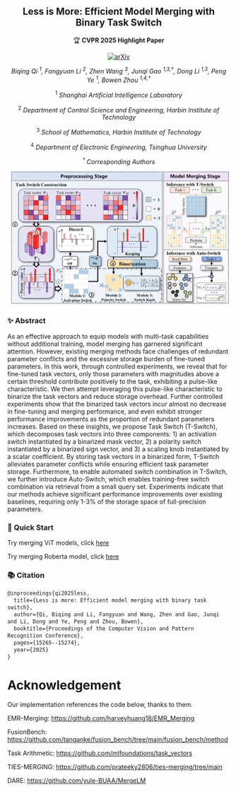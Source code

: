 <div align="center">
   
## Less is More: Efficient Model Merging with Binary Task Switch
🏆 **CVPR 2025 Highlight Paper**  

[![arXiv](https://img.shields.io/badge/arXiv-2412.00054-b31b1b.svg?style=for-the-badge)](https://arxiv.org/abs/2412.00054)

_Biqing Qi <sup>1</sup>, Fangyuan Li <sup>2</sup>, Zhen Wang <sup>3</sup>, Junqi Gao <sup>1,3,†</sup>, Dong Li <sup>1,3</sup>, Peng Ye <sup>1</sup>, Bowen Zhou <sup>1,4,†</sup>_

<sup>1</sup> _Shanghai Artificial Intelligence Laboratory_

<sup>2</sup> _Department of Control Science and Engineering, Harbin Institute of Technology_

<sup>3</sup> _School of Mathematics, Harbin Institute of Technology_

<sup>4</sup> _Department of Electronic Engineering, Tsinghua University_

_<sup>†</sup> Corresponding Authors_

![](./jpg/merge_method.jpg)

</div>

### ✨ Abstract
As an effective approach to equip models with multi-task capabilities without additional training, model merging has garnered significant attention. However, existing merging methods face challenges of redundant parameter conflicts and the excessive storage burden of fine-tuned parameters. In this work, through controlled experiments, we reveal that for fine-tuned task vectors, only those parameters with magnitudes above a certain threshold contribute positively to the task, exhibiting a pulse-like characteristic. We then attempt leveraging this pulse-like characteristic to binarize the task vectors and reduce storage overhead. Further controlled experiments show that the binarized task vectors incur almost no decrease in fine-tuning and merging performance, and even exhibit stronger performance improvements as the proportion of redundant parameters increases. Based on these insights, we propose Task Switch (T-Switch), which decomposes task vectors into three components: 1) an activation switch instantiated by a binarized mask vector, 2) a polarity switch instantiated by a binarized sign vector, and 3) a scaling knob instantiated by a scalar coefficient. By storing task vectors in a binarized form, T-Switch alleviates parameter conflicts while ensuring efficient task parameter storage. Furthermore, to enable automated switch combination in T-Switch, we further introduce Auto-Switch, which enables training-free switch combination via retrieval from a small query set. Experiments indicate that our methods achieve significant performance improvements over existing baselines, requiring only 1-3$\%$ of the storage space of full-precision parameters.

### 🚀 Quick Start

Try merging ViT models, click [here](./merge_vit/README.md)

Try merging Roberta model, click [here](./merge_lm/README.md)

### 📚 Citation
```
@inproceedings{qi2025less,
  title={Less is more: Efficient model merging with binary task switch},
  author={Qi, Biqing and Li, Fangyuan and Wang, Zhen and Gao, Junqi and Li, Dong and Ye, Peng and Zhou, Bowen},
  booktitle={Proceedings of the Computer Vision and Pattern Recognition Conference},
  pages={15265--15274},
  year={2025}
}
```

# Acknowledgement

Our implementation references the code below, thanks to them.

EMR-Merging: https://github.com/harveyhuang18/EMR_Merging

FusionBench: https://github.com/tanganke/fusion_bench/tree/main/fusion_bench/method

Task Arithmetic: https://github.com/mlfoundations/task_vectors

TIES-MERGING: https://github.com/prateeky2806/ties-merging/tree/main

DARE: https://github.com/yule-BUAA/MergeLM



